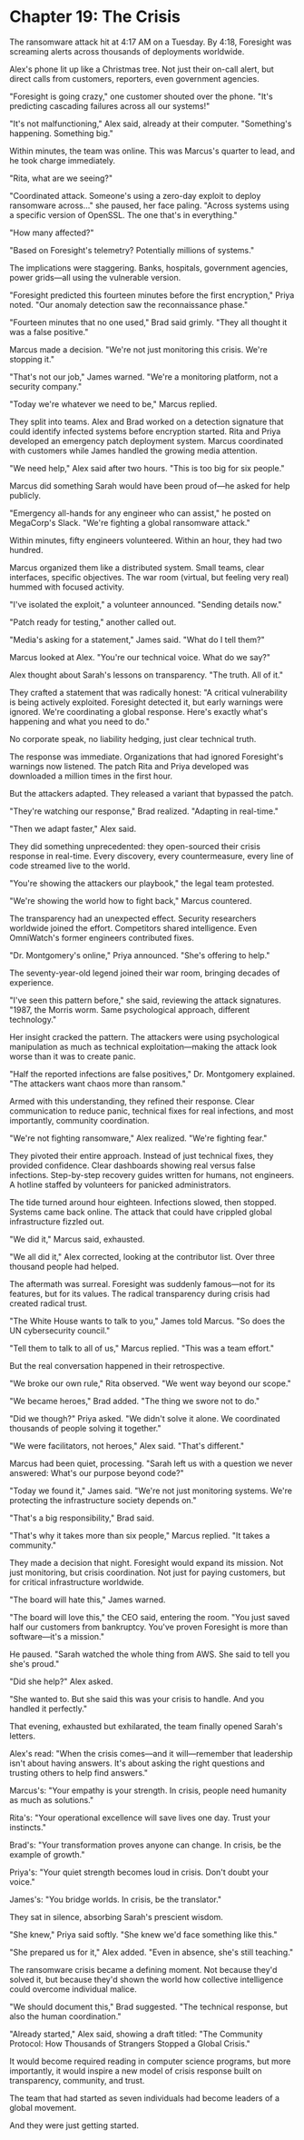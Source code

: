 # Chapter 19: The Crisis

The ransomware attack hit at 4:17 AM on a Tuesday. By 4:18, Foresight was screaming alerts across thousands of deployments worldwide.

Alex's phone lit up like a Christmas tree. Not just their on-call alert, but direct calls from customers, reporters, even government agencies.

"Foresight is going crazy," one customer shouted over the phone. "It's predicting cascading failures across all our systems!"

"It's not malfunctioning," Alex said, already at their computer. "Something's happening. Something big."

Within minutes, the team was online. This was Marcus's quarter to lead, and he took charge immediately.

"Rita, what are we seeing?"

"Coordinated attack. Someone's using a zero-day exploit to deploy ransomware across..." she paused, her face paling. "Across systems using a specific version of OpenSSL. The one that's in everything."

"How many affected?"

"Based on Foresight's telemetry? Potentially millions of systems."

The implications were staggering. Banks, hospitals, government agencies, power grids—all using the vulnerable version.

"Foresight predicted this fourteen minutes before the first encryption," Priya noted. "Our anomaly detection saw the reconnaissance phase."

"Fourteen minutes that no one used," Brad said grimly. "They all thought it was a false positive."

Marcus made a decision. "We're not just monitoring this crisis. We're stopping it."

"That's not our job," James warned. "We're a monitoring platform, not a security company."

"Today we're whatever we need to be," Marcus replied.

They split into teams. Alex and Brad worked on a detection signature that could identify infected systems before encryption started. Rita and Priya developed an emergency patch deployment system. Marcus coordinated with customers while James handled the growing media attention.

"We need help," Alex said after two hours. "This is too big for six people."

Marcus did something Sarah would have been proud of—he asked for help publicly.

"Emergency all-hands for any engineer who can assist," he posted on MegaCorp's Slack. "We're fighting a global ransomware attack."

Within minutes, fifty engineers volunteered. Within an hour, they had two hundred.

Marcus organized them like a distributed system. Small teams, clear interfaces, specific objectives. The war room (virtual, but feeling very real) hummed with focused activity.

"I've isolated the exploit," a volunteer announced. "Sending details now."

"Patch ready for testing," another called out.

"Media's asking for a statement," James said. "What do I tell them?"

Marcus looked at Alex. "You're our technical voice. What do we say?"

Alex thought about Sarah's lessons on transparency. "The truth. All of it."

They crafted a statement that was radically honest: "A critical vulnerability is being actively exploited. Foresight detected it, but early warnings were ignored. We're coordinating a global response. Here's exactly what's happening and what you need to do."

No corporate speak, no liability hedging, just clear technical truth.

The response was immediate. Organizations that had ignored Foresight's warnings now listened. The patch Rita and Priya developed was downloaded a million times in the first hour.

But the attackers adapted. They released a variant that bypassed the patch.

"They're watching our response," Brad realized. "Adapting in real-time."

"Then we adapt faster," Alex said.

They did something unprecedented: they open-sourced their crisis response in real-time. Every discovery, every countermeasure, every line of code streamed live to the world.

"You're showing the attackers our playbook," the legal team protested.

"We're showing the world how to fight back," Marcus countered.

The transparency had an unexpected effect. Security researchers worldwide joined the effort. Competitors shared intelligence. Even OmniWatch's former engineers contributed fixes.

"Dr. Montgomery's online," Priya announced. "She's offering to help."

The seventy-year-old legend joined their war room, bringing decades of experience.

"I've seen this pattern before," she said, reviewing the attack signatures. "1987, the Morris worm. Same psychological approach, different technology."

Her insight cracked the pattern. The attackers were using psychological manipulation as much as technical exploitation—making the attack look worse than it was to create panic.

"Half the reported infections are false positives," Dr. Montgomery explained. "The attackers want chaos more than ransom."

Armed with this understanding, they refined their response. Clear communication to reduce panic, technical fixes for real infections, and most importantly, community coordination.

"We're not fighting ransomware," Alex realized. "We're fighting fear."

They pivoted their entire approach. Instead of just technical fixes, they provided confidence. Clear dashboards showing real versus false infections. Step-by-step recovery guides written for humans, not engineers. A hotline staffed by volunteers for panicked administrators.

The tide turned around hour eighteen. Infections slowed, then stopped. Systems came back online. The attack that could have crippled global infrastructure fizzled out.

"We did it," Marcus said, exhausted.

"We all did it," Alex corrected, looking at the contributor list. Over three thousand people had helped.

The aftermath was surreal. Foresight was suddenly famous—not for its features, but for its values. The radical transparency during crisis had created radical trust.

"The White House wants to talk to you," James told Marcus. "So does the UN cybersecurity council."

"Tell them to talk to all of us," Marcus replied. "This was a team effort."

But the real conversation happened in their retrospective.

"We broke our own rule," Rita observed. "We went way beyond our scope."

"We became heroes," Brad added. "The thing we swore not to do."

"Did we though?" Priya asked. "We didn't solve it alone. We coordinated thousands of people solving it together."

"We were facilitators, not heroes," Alex said. "That's different."

Marcus had been quiet, processing. "Sarah left us with a question we never answered: What's our purpose beyond code?"

"Today we found it," James said. "We're not just monitoring systems. We're protecting the infrastructure society depends on."

"That's a big responsibility," Brad said.

"That's why it takes more than six people," Marcus replied. "It takes a community."

They made a decision that night. Foresight would expand its mission. Not just monitoring, but crisis coordination. Not just for paying customers, but for critical infrastructure worldwide.

"The board will hate this," James warned.

"The board will love this," the CEO said, entering the room. "You just saved half our customers from bankruptcy. You've proven Foresight is more than software—it's a mission."

He paused. "Sarah watched the whole thing from AWS. She said to tell you she's proud."

"Did she help?" Alex asked.

"She wanted to. But she said this was your crisis to handle. And you handled it perfectly."

That evening, exhausted but exhilarated, the team finally opened Sarah's letters.

Alex's read: "When the crisis comes—and it will—remember that leadership isn't about having answers. It's about asking the right questions and trusting others to help find answers."

Marcus's: "Your empathy is your strength. In crisis, people need humanity as much as solutions."

Rita's: "Your operational excellence will save lives one day. Trust your instincts."

Brad's: "Your transformation proves anyone can change. In crisis, be the example of growth."

Priya's: "Your quiet strength becomes loud in crisis. Don't doubt your voice."

James's: "You bridge worlds. In crisis, be the translator."

They sat in silence, absorbing Sarah's prescient wisdom.

"She knew," Priya said softly. "She knew we'd face something like this."

"She prepared us for it," Alex added. "Even in absence, she's still teaching."

The ransomware crisis became a defining moment. Not because they'd solved it, but because they'd shown the world how collective intelligence could overcome individual malice.

"We should document this," Brad suggested. "The technical response, but also the human coordination."

"Already started," Alex said, showing a draft titled: "The Community Protocol: How Thousands of Strangers Stopped a Global Crisis."

It would become required reading in computer science programs, but more importantly, it would inspire a new model of crisis response built on transparency, community, and trust.

The team that had started as seven individuals had become leaders of a global movement.

And they were just getting started.